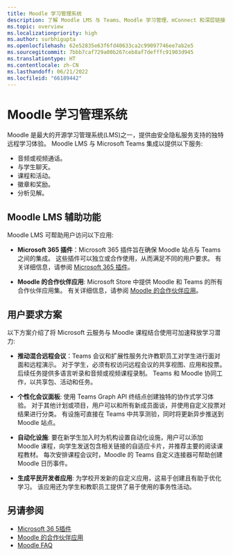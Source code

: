 ```yaml
---
title: Moodle 学习管理系统
description: 了解 Moodle LMS 与 Teams、Moodle 学习管理、mConnect 和深层链接、辅助功能和用户需求方案的集成。 此集成提供音频、视频通话、聊天、保证和活动管理、分析信息等。
ms.topic: overview
ms.localizationpriority: high
ms.author: surbhigupta
ms.openlocfilehash: 62e52835e63f6fd40633ca2c99097746ee7ab2e5
ms.sourcegitcommit: 7bbb7caf729a00b267ceb8af7defffc91903d945
ms.translationtype: HT
ms.contentlocale: zh-CN
ms.lasthandoff: 06/21/2022
ms.locfileid: "66189442"
---
```

# <a name="moodle-learning-management-system"></a>Moodle 学习管理系统

 Moodle 是最大的开源学习管理系统(LMS)之一，提供由安全隐私服务支持的独特远程学习体验。 Moodle LMS 与 Microsoft Teams 集成以提供以下服务:

* 音频或视频通话。
* 与学生聊天。
* 课程和活动。
* 徽章和奖励。
* 分析见解。

<!-- [Moodle](https://moodle.com/about/) is the world’s largest open-source learning management system (LMS). With greater than 30 years of experience in remote learning, it has attracted around 300 million users worldwide with its rich set of hosted and cloud-based services. Combining Moodle LMS and Teams provides an enhanced learning experience with modern superpowers. 
This content is modified as per the requirement.-->

 <!--The following image demonstrates Moodle LMS:
  Query on this image about what is meant by section

:::image type="content" source="../assets/images/MoodleInstructions/flow-chart.png" alt-text="Flow chart" border="true":::-->

## <a name="moodle-lms-accessibility"></a>Moodle LMS 辅助功能

Moodle LMS 可帮助用户访问以下应用:

* **Microsoft 365 插件**：Microsoft 365 插件旨在确保 Moodle 站点与 Teams 之间的集成。 这些插件可以独立或合作使用，从而满足不同的用户要求。 有关详细信息，请参阅 [Microsoft 365 插件](m365-plugins/m365-plugins-overview.md)。

* **Moodle 的合作伙伴应用**: Microsoft Store 中提供 Moodle 和 Teams 的所有合作伙伴应用集。 有关详细信息，请参阅 [Moodle 的合作伙伴应用](partner-apps-for-moodle.md)。

## <a name="user-requirement-scenarios"></a>用户要求方案

以下方案介绍了将 Microsoft 云服务与 Moodle 课程结合使用可加速释放学习潜力:

* **推动混合远程会议**：Teams 会议和扩展性服务允许教职员工对学生进行面对面和远程演示。 对于学生，必须有权访问远程会议的共享视图、应用和投票。 后续任务提供多语言听录和音频或视频课程录制。 Teams 和 Moodle 协同工作，以共享包、活动和任务。

* **个性化会议面板**: 使用 Teams Graph API 终结点创建独特的协作式学习体验。 对于其他计划或项目，用户可以和所有新成员面谈，并使用自定义投票对结果进行分类。 有设施可直接在 Teams 中共享测验，同时将更新异步推送到 Moodle 站点。

* **自动化设施**: 要在新学生加入时为机构设置自动化设施，用户可以添加 Moodle 课程，向学生发送包含相关链接的自适应卡片，并推荐主要的阅读课程教材。 每次安排课程会议时，Moodle 的 Teams 自定义连接器可帮助创建 Moodle 日历事件。

* **生成平民开发者应用**: 为学校开发新的自定义应用，这易于创建且有助于优化学习。 该应用还为学生和教职员工提供了易于使用的事务性活动。

<!-- For more information, see [Microsoft education](https://www.microsoft.com/education).-->
## <a name="see-also"></a>另请参阅

* [Microsoft 36 5插件](m365-plugins/m365-plugins-overview.md)
* [Moodle 的合作伙伴应用](partner-apps-for-moodle.md)
* [Moodle FAQ](faqs.md)
